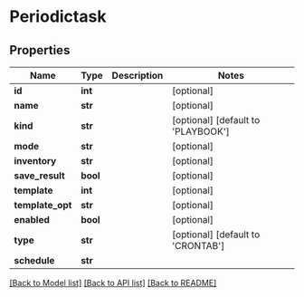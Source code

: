 # Periodictask

## Properties
Name | Type | Description | Notes
------------ | ------------- | ------------- | -------------
**id** | **int** |  | [optional] 
**name** | **str** |  | [optional] 
**kind** | **str** |  | [optional] [default to 'PLAYBOOK']
**mode** | **str** |  | [optional] 
**inventory** | **str** |  | [optional] 
**save_result** | **bool** |  | [optional] 
**template** | **int** |  | [optional] 
**template_opt** | **str** |  | [optional] 
**enabled** | **bool** |  | [optional] 
**type** | **str** |  | [optional] [default to 'CRONTAB']
**schedule** | **str** |  | 

[[Back to Model list]](../README.md#documentation-for-models) [[Back to API list]](../README.md#documentation-for-api-endpoints) [[Back to README]](../README.md)


